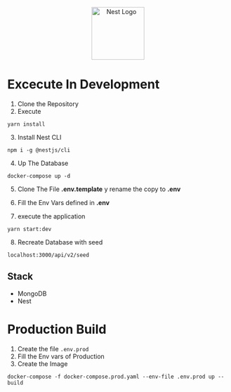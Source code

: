 <p align="center">
  <a href="http://nestjs.com/" target="blank"><img src="https://nestjs.com/img/logo-small.svg" width="120" alt="Nest Logo" /></a>
</p>

# Excecute In Development

1. Clone the Repository
2. Execute

```
yarn install
```
3. Install Nest CLI

```
npm i -g @nestjs/cli
```

4. Up The Database

```
docker-compose up -d
```

5. Clone The File __.env.template__ y rename the copy to __.env__

6. Fill the Env Vars defined in __.env__

7. execute the application
```
yarn start:dev
```

8. Recreate Database with seed
```
localhost:3000/api/v2/seed
```

## Stack

* MongoDB
* Nest

# Production Build

1. Create the file ```.env.prod```
2. Fill the Env vars of Production
3. Create the Image
```
docker-compose -f docker-compose.prod.yaml --env-file .env.prod up --build

```




